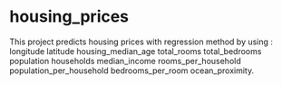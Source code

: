 # housing_prices
This project predicts housing prices with regression method by using : longitude	latitude	housing_median_age	total_rooms	total_bedrooms	population	households	median_income	rooms_per_household	population_per_household	bedrooms_per_room	ocean_proximity.

